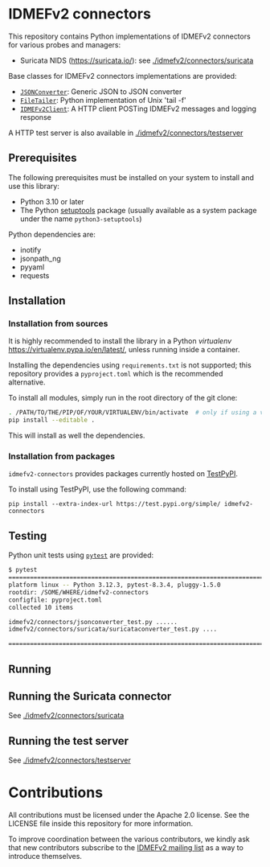 # IDMEFv2 connectors

This repository contains Python implementations of IDMEFv2 connectors for various probes and managers:
- Suricata NIDS (https://suricata.io/): see [./idmefv2/connectors/suricata](./idmefv2/connectors/suricata/#overview)

Base classes for IDMEFv2 connectors implementations are provided:

- [`JSONConverter`](./idmefv2/connectors/jsonconverter.py): Generic JSON to JSON converter
- [`FileTailer`](./idmefv2/connectors/filetailer.py): Python implementation of Unix 'tail -f'
- [`IDMEFv2Client`](./idmefv2/connectors/idmefv2client.py): A HTTP client POSTing IDMEFv2 messages and logging response

A HTTP test server is also available in [./idmefv2/connectors/testserver](./idmefv2/connectors/testserver/#overview)

## Prerequisites

The following prerequisites must be installed on your system to install and use this library:

- Python 3.10 or later
- The Python [setuptools](https://pypi.org/project/setuptools/) package (usually available as a system package under the name `python3-setuptools`)

Python dependencies are:
- inotify
- jsonpath_ng
- pyyaml
- requests

## Installation

### Installation from sources

It is highly recommended to install the library in a Python *virtualenv* https://virtualenv.pypa.io/en/latest/, unless running inside a container.

Installing the dependencies using `requirements.txt` is not supported; this repository provides a `pyproject.toml` which is the recommended alternative.

To install all modules, simply run in the root directory of the git clone:

``` sh
. /PATH/TO/THE/PIP/OF/YOUR/VIRTUALENV/bin/activate  # only if using a virtualenv
pip install --editable .
```

This will install as well the dependencies.

### Installation from packages

`idmefv2-connectors` provides packages currently hosted on [TestPyPI](https://test.pypi.org/).

To install using TestPyPI, use the following command:

```
pip install --extra-index-url https://test.pypi.org/simple/ idmefv2-connectors
```

## Testing

Python unit tests using [`pytest`](https://docs.pytest.org/en/stable/) are provided:

``` sh
$ pytest
=========================================================================== test session starts ============================================================================
platform linux -- Python 3.12.3, pytest-8.3.4, pluggy-1.5.0
rootdir: /SOME/WHERE/idmefv2-connectors
configfile: pyproject.toml
collected 10 items

idmefv2/connectors/jsonconverter_test.py ......                                                                                                                      [ 60%]
idmefv2/connectors/suricata/suricataconverter_test.py ....                                                                                                           [100%]

============================================================================ 10 passed in 0.20s ============================================================================
```

## Running

## Running the Suricata connector

See [./idmefv2/connectors/suricata](./idmefv2/connectors/suricata/#running)

## Running the test server

See [./idmefv2/connectors/testserver](./idmefv2/connectors/testserver/#running)

# Contributions

All contributions must be licensed under the Apache 2.0 license. See the LICENSE file inside this repository for more information.

To improve coordination between the various contributors, we kindly ask that new contributors subscribe to the [IDMEFv2 mailing list](https://www.freelists.org/list/idmefv2) as a way to introduce themselves.
